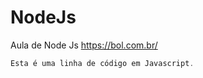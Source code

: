 # NodeJs
 Aula de Node Js
<https://bol.com.br/>

~~~javascript
Esta é uma linha de código em Javascript.
~~~
